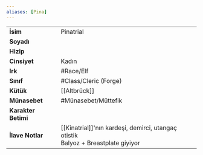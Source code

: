 ```yaml
---  
aliases: [Pina]  
---  
```

|  |  |  
|---|---|  
| **İsim** | Pinatrial|  
| **Soyadı** | |  
| **Hizip** | |  
| **Cinsiyet** | Kadın|  
| **Irk** | #Race/Elf|  
| **Sınıf** | #Class/Cleric (Forge)|  
| **Kütük** | [[Altbrück]]|  
| **Münasebet** | #Münasebet/Müttefik|  
| **Karakter Betimi** | |  
| **İlave Notlar** | [[Kinatrial]]'nın kardeşi, demirci, utangaç otistik<br>Balyoz + Breastplate giyiyor|  
